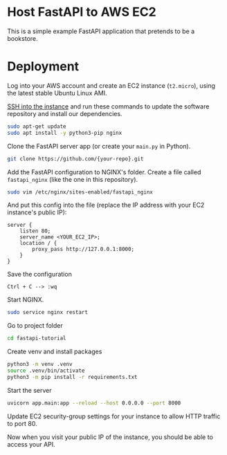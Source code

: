 # Host FastAPI to AWS EC2

This is a simple example FastAPI application that pretends to be a bookstore.

# Deployment

Log into your AWS account and create an EC2 instance (`t2.micro`), using the latest stable
Ubuntu Linux AMI.

[SSH into the instance](https://aws.amazon.com/blogs/compute/new-using-amazon-ec2-instance-connect-for-ssh-access-to-your-ec2-instances/) and run these commands to update the software repository and install
our dependencies.

```bash
sudo apt-get update
sudo apt install -y python3-pip nginx
```

Clone the FastAPI server app (or create your `main.py` in Python).

```bash
git clone https://github.com/{your-repo}.git
```

Add the FastAPI configuration to NGINX's folder. Create a file called `fastapi_nginx` (like the one in this repository).

```bash
sudo vim /etc/nginx/sites-enabled/fastapi_nginx
```

And put this config into the file (replace the IP address with your EC2 instance's public IP):

```
server {
    listen 80;   
    server_name <YOUR_EC2_IP>;    
    location / {        
        proxy_pass http://127.0.0.1:8000;    
    }
}
```


Save the configuration

```
Ctrl + C --> :wq
```


Start NGINX.

```bash
sudo service nginx restart
```

Go to project folder

```bash
cd fastapi-tutorial
```

Create venv and install packages

```bash
python3 -m venv .venv
source .venv/bin/activate
python3 -m pip install -r requirements.txt
```

Start the server

```bash
uvicorn app.main:app --reload --host 0.0.0.0 --port 8000
```

Update EC2 security-group settings for your instance to allow HTTP traffic to port 80.

Now when you visit your public IP of the instance, you should be able to access your API.
